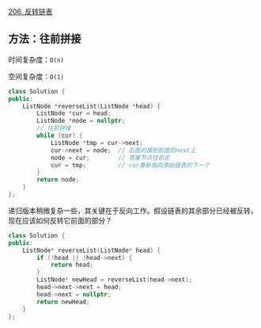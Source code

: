 [206. 反转链表](https://leetcode-cn.com/problems/reverse-linked-list/)

## 方法：往前拼接

时间复杂度：`O(n)`

空间复杂度：`O(1)`

```c++
class Solution {
public:
    ListNode *reverseList(ListNode *head) {
        ListNode *cur = head;
        ListNode *node = nullptr;
        // 往前拼接
        while (cur) {
            ListNode *tmp = cur->next;
            cur->next = node;  // 后面的接到前面的next上
            node = cur;        // 答案节点往前走
            cur = tmp;         // cur重新指向原始链表的下一个
        }
        return node;
    }
};
```

递归版本稍微复杂一些，其关键在于反向工作。假设链表的其余部分已经被反转，现在应该如何反转它前面的部分？

```c++
class Solution {
public:
    ListNode* reverseList(ListNode* head) {
        if (!head || !head->next) {
            return head;
        }
        ListNode* newHead = reverseList(head->next);
        head->next->next = head;
        head->next = nullptr;
        return newHead;
    }
};
```

